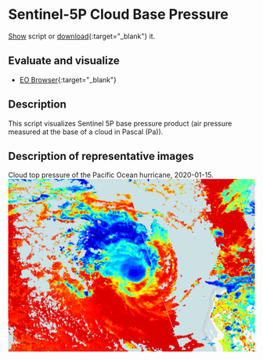 # Sentinel-5P Cloud Base Pressure
<a href="#" id='togglescript'>Show</a> script or [download](script.js){:target="_blank"} it.
<div id='script_view' style="display:none">
{% highlight javascript %}
{% include_relative script.js %}
{% endhighlight %}
</div>

## Evaluate and visualize
 - [EO Browser](https://sentinelshare.page.link/5oB2){:target="_blank"}   

## Description
This script visualizes Sentinel 5P base pressure product (air pressure measured at the base of a cloud in Pascal (Pa)).

## Description of representative images

Cloud top pressure of the Pacific Ocean hurricane, 2020-01-15.
![NO2 tropospheric column](fig/fig1.png)


